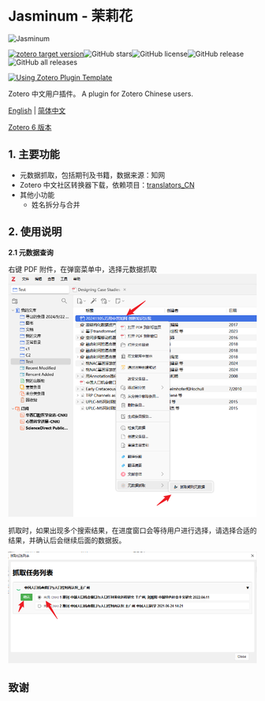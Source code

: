 # Jasminum - 茉莉花

![Jasminum](../addon/chrome/content/icons/icon.png)

[![zotero target version](https://img.shields.io/badge/Zotero-7-green?style=flat-square&logo=zotero&logoColor=CC2936)](https://www.zotero.org)![GitHub stars](https://img.shields.io/github/stars/l0o0/jasminum?style=flat-square)![GitHub license](https://img.shields.io/github/license/l0o0/jasminum?style=flat-square)![GitHub release](https://img.shields.io/github/v/release/l0o0/jasminum?style=flat-square)![GitHub all releases](https://img.shields.io/github/downloads/l0o0/jasminum/total?style=flat-square)

[![Using Zotero Plugin Template](https://img.shields.io/badge/Using-Zotero%20Plugin%20Template-blue?style=flat-square&logo=github)](https://github.com/windingwind/zotero-plugin-template)

Zotero 中文用户插件。
A plugin for Zotero Chinese users.

[English](README.md) | [简体中文](./README-zh-CN.md)

[Zotero 6 版本](https://github.com/l0o0/jasminum/tree/master)

## 1. 主要功能

+ 元数据抓取，包括期刊及书籍，数据来源：知网
+ Zotero 中文社区转换器下载，依赖项目：[translators_CN](https://github.com/l0o0/translators_CN)
+ 其他小功能
  + 姓名拆分与合并

## 2. 使用说明
**2.1 元数据查询**

右键 PDF 附件，在弹窗菜单中，选择元数据抓取
![alt text](images/image.png)

抓取时，如果出现多个搜索结果，在进度窗口会等待用户进行选择，请选择合适的结果，并确认后会继续后面的数据扳。

![alt text](images/image-1.png)

## 致谢


